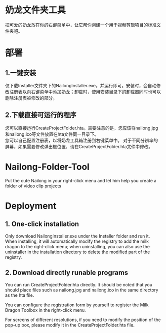 # 奶龙文件夹工具
把可爱的奶龙放在你的右键菜单中，让它帮你创建一个用于视频剪辑项目的标准文件夹吧。

# 部署
## 1.一键安装  
仅下载Installer文件夹下的NailongInstaller.exe，并运行即可。安装时，会自动修改注册表以向右键菜单中添加奶龙；卸载时，使用安装目录下的卸载器同时也可以删除注册表被修改的部分。

## 2.下载直接可运行的程序  
您可以直接运行CreateProjectFolder.hta。需要注意的是，您应该将nailong.jpg和nailong.ico等文件放置在hta文件同一目录下。  
您可以自己配置注册表，以将奶龙工具箱注册到右键菜单中。
对于不同分辨率的屏幕，如果需要修改弹出框位置，请在CreateProjectFolder.hta文件中修改。

# Nailong-Folder-Tool
Put the cute Nailong in your right-click menu and let him help you create a folder of video clip projects

# Deployment

## 1. One-click installation

Only download NailongInstaller.exe under the Installer folder and run it. When installing, it will automatically modify the registry to add the milk dragon to the right-click menu; when uninstalling, you can also use the uninstaller in the installation directory to delete the modified part of the registry.

## 2. Download directly runable programs

You can run CreateProjectFolder.hta directly. It should be noted that you should place files such as nailong.jpg and nailong.ico in the same directory as the hta file.

You can configure the registration form by yourself to register the Milk Dragon Toolbox in the right-click menu.

For screens of different resolutions, if you need to modify the position of the pop-up box, please modify it in the CreateProjectFolder.hta file.
